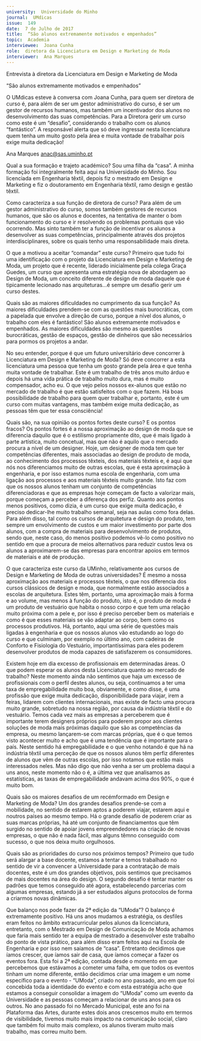 ```yaml
---
university:  Universidade do Minho
journal:  UMdicas
issue:  149
date:  7 de Julho de 2017
title:  “São alunos extremamente motivados e empenhados” 
topic:  Academia
interviewee:  Joana Cunha
role:  diretora da Licenciatura em Design e Marketing de Moda
interviewer:  Ana Marques
---
```



 Entrevista à diretora da Licenciatura em Design e Marketing de Moda 

 “São alunos extremamente motivados e empenhados”

 O UMdicas esteve à conversa com Joana Cunha, para quem ser diretora de curso é, para além de ser um gestor administrativo do curso, é ser um gestor de recursos humanos, mas também um incentivador dos alunos no desenvolvimento das suas competências. Para a Diretora gerir um curso como este é um “desafio”, considerando o trabalho com os alunos “fantástico”. A responsável alerta que só deve ingressar nesta licenciatura quem tenha um muito gosto pela área e muita vontade de trabalhar pois exige muita dedicação!

 Ana Marques 
 anac@sas.uminho.pt 

 Qual a sua formação e trajeto académico?
 Sou uma filha da “casa”. A minha formação foi integralmente feita aqui na Universidade do Minho. Sou licenciada em Engenharia têxtil, depois fiz o mestrado em Design e Marketing e fiz o doutoramento em Engenharia têxtil, ramo design e gestão têxtil.

 Como caracteriza a sua função de diretora de curso?
 Para além de um gestor administrativo do curso, somos também gestores de recursos humanos, que são os alunos e docentes, na tentativa de manter o bom funcionamento do curso e ir resolvendo os problemas pontuais que vão ocorrendo. Mas sinto também ter a função de incentivar os alunos a desenvolver as suas competências, principalmente através dos projetos interdisciplinares, sobre os quais tenho uma responsabilidade mais direta.

 O que a motivou a aceitar “comandar” este curso?
 Primeiro que tudo foi uma identificação com o projeto da Licenciatura em Design e Marketing de Moda, um projeto que é recente, liderado inicialmente pela colega Graça Guedes, um curso que apresenta uma estratégia nova de abordagem ao Design de Moda, um conceito diferente de design de moda daquele que é tipicamente lecionado nas arquiteturas…é sempre um desafio gerir um curso destes.

 Quais são as maiores dificuldades no cumprimento da sua função?
 As maiores dificuldades prendem-se com as questões mais burocráticas, com a papelada que envolve a direção de curso, porque a nível dos alunos, o trabalho com eles é fantástico! São alunos extremamente motivados e empenhados.
 As maiores dificuldades são mesmo as questões burocráticas, gestão de espaços, gestão de dinheiros que são necessários para pormos os projetos a andar.

 No seu entender, porque é que um futuro universitário deve concorrer à Licenciatura em Design e Marketing de Moda?
 Só deve concorrer a esta licenciatura uma pessoa que tenha um gosto grande pela área e que tenha muita vontade de trabalhar. Este é um trabalho de três anos muito árduo e depois há uma vida prática de trabalho muito dura, mas é muito compensador, acho eu. O que vejo pelos nossos ex-alunos que estão no mercado de trabalho é que estão satisfeitos com o que fazem. Há boas possibilidade de trabalho para quem quer trabalhar e, portanto, este é um curso com muitas vantagens, mas também exige muita dedicação, as pessoas têm que ter essa consciência!

 Quais são, na sua opinião os pontos fortes deste curso? E os pontos fracos?
 Os pontos fortes é a nossa aproximação ao design de moda que se diferencia daquilo que é o estilismo propriamente dito, que é mais ligado à parte artística, muito concetual, mas que não é aquilo que o mercado procura a nível de um designer. Hoje, um designer de moda tem que ter competências diferentes, mais associadas ao design de produto de moda, ao conhecimento dos processos têxteis, dos materiais têxteis e, é aqui que nós nos diferenciamos muito de outras escolas, que é esta aproximação à engenharia, e por isso estamos numa escola de engenharia, com uma ligação aos processos e aos materiais têxteis muito grande. Isto faz com que os nossos alunos tenham um conjunto de competências diferenciadoras e que as empresas hoje começam de facto a valorizar mais, porque começam a perceber a diferença dos perfiz. Quanto aos pontos menos positivos, como dizia, é um curso que exige muita dedicação, é preciso dedicar-lhe muito trabalho semanal, seja nas aulas como fora delas. Para além disso, tal como os cursos de arquitetura e design do produto, tem sempre um envolvimento de custos e um maior investimento por parte dos alunos, com a compra de materiais para desenvolvimento de produtos, sendo que, neste caso, do menos positivo podemos vê-lo como positivo no sentido em que a procura de meios alternativos para reduzir custos leva os alunos a aproximarem-se das empresas para encontrar apoios em termos de materiais e até de produção.

 O que caracteriza este curso da UMinho, relativamente aos cursos de Design e Marketing de Moda de outras universidades?
 É mesmo a nossa aproximação aos materiais e processos têxteis, o que nos diferencia dos cursos clássicos de design e moda, que normalmente estão associados a escolas de arquitetura. Estes têm, portanto, uma aproximação mais à forma e ao volume, mas menos à função do produto, isto é, o produto de moda é um produto de vestuário que habita o nosso corpo e que tem uma relação muito próxima com a pele e, por isso é preciso perceber bem os materiais e como é que esses materiais se vão adaptar ao corpo, bem como os processos produtivos. Há, portanto, aqui uma série de questões mais ligadas à engenharia e que os nossos alunos vão estudando ao logo do curso e que culminam, por exemplo no último ano, com cadeiras de Conforto e Fisiologia do Vestuário, importantíssimas para eles poderem desenvolver produtos de moda capazes de satisfazerem os consumidores.

 Existem hoje em dia excesso de profissionais em determinadas áreas. O que podem esperar os alunos desta Licenciatura quanto ao mercado de trabalho?
 Neste momento ainda não sentimos que haja um excesso de profissionais com o perfil destes alunos, ou seja, continuamos a ter uma taxa de empregabilidade muito boa, obviamente, e como disse, é uma profissão que exige muita dedicação, disponibilidade para viajar, irem a feiras, lidarem com clientes internacionais, mas existe de facto uma procura muito grande, sobretudo na nossa região, por causa da indústria têxtil e do vestuário.
 Temos cada vez mais as empresas a perceberem que é importante terem designers próprios para poderem propor aos clientes soluções de moda mais próximas daquilo que são as competências da empresa, ou mesmo lançarem-se com marcas próprias, que é o que temos visto acontecer muito e acho que é uma tendência que é importante para o país. Neste sentido há empregabilidade e o que venho notando é que há na indústria têxtil uma perceção de que os nossos alunos têm perfiz diferentes de alunos que vêm de outras escolas, por isso notamos que estão mais interessados neles.
 Mas não digo que não venha a ser um problema daqui a uns anos, neste momento não o é, a última vez que analisamos as estatísticas, as taxas de empregabilidade andavam acima dos 90%, o que é muito bom.

 Quais são os maiores desafios de um recémformado em Design e Marketing de Moda?
 Um dos grandes desafios prende-se com a mobilidade, no sentido de estarem aptos a poderem viajar, estarem aqui e noutros países ao mesmo tempo. Há o grande desafio de poderem criar as suas marcas próprias, há até um conjunto de financiamentos que têm surgido no sentido de apoiar jovens empreendedores na criação de novas empresas, o que não é nada fácil, mas alguns têmno conseguido com sucesso, o que nos deixa muito orgulhosos.

 Quais são as prioridades do curso nos próximos tempos?
 Primeiro que tudo será alargar a base docente, estamos a tentar e temos trabalhado no sentido de vir a convencer a Universidade para a contratação de mais docentes, este é um dos grandes objetivos, pois sentimos que precisamos de mais docentes na área do design. O segundo desafio é tentar manter os padrões que temos conseguido até agora, estabelecendo parcerias com algumas empresas, estando já a ser estudados alguns protocolos de forma a criarmos novas dinâmicas.

 Que balanço nos pode fazer da 2ª edição da “UModa”?
 O balanço é extremamente positivo. Há uns anos mudamos a estratégia, os desfiles eram feitos no âmbito extracurricular pelos alunos da licenciatura, entretanto, com o Mestrado em Design de Comunicação de Moda achamos que faria mais sentido ter a equipa de mestrado a desenvolver este trabalho do ponto de vista prático, para além disso eram feitos aqui na Escola de Engenharia e por isso nem saíamos de “casa”. Entretanto decidimos que íamos crescer, que íamos sair de casa, que íamos começar a fazer os eventos fora.
 Esta foi a 2ª edição, contada desde o momento em que percebemos que estávamos a cometer uma falha, em que todos os eventos tinham um nome diferente, então decidimos criar uma imagem e um nome específico para o evento - “UModa”, criado no ano passado, ano em que foi concebida toda a identidade do evento e com esta estratégia acho que estamos a conseguir consolidar a imagem do “UModa” como um evento da Universidade e as pessoas começam a relacionar de uns anos para os outros. No ano passado foi no Mercado Municipal, este ano foi na Plataforma das Artes, durante estes dois anos crescemos muito em termos de visibilidade, tivemos muito mais impacto na comunicação social, claro que também foi muito mais complexo, os alunos tiveram muito mais trabalho, mas correu muito bem.

